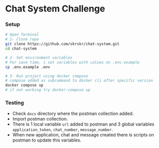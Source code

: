 # Chat System Challenge

### Setup
```bash
# Open Terminal
# 1- Clone repo
git clone https://github.com/skrskr/chat-system.git
cd chat-system

# 2- Set environment variables
# For save time, i set variables with values on .env.example
cp .env.example .env

# 3- Run project using docker compose
# compose added as subcommand to docker cli after specific version
docker compose up 
# if not working try docker-compose up
```

### Testing
- Check `docs` directory where the postman collection added.
- Import postman collection.
- There is 1 local variable `url` added to postman and 3 global variables `application_token`, `chat_number`, `message_number`.
- When new application, chat and message created there is scripts on postman to update this variables.